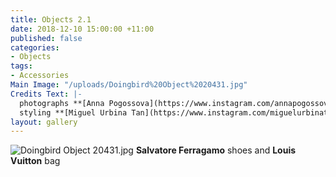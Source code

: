 ```yaml
---
title: Objects 2.1
date: 2018-12-10 15:00:00 +11:00
published: false
categories:
- Objects
tags:
- Accessories
Main Image: "/uploads/Doingbird%20Object%2020431.jpg"
Credits Text: |-
  photographs **[Anna Pogossova](https://www.instagram.com/annapogossova/)** at **[B&A](https://www.instagram.com/barepsau/)**
  styling **[Miguel Urbina Tan](https://www.instagram.com/miguelurbinatan/)**
layout: gallery
---
```


![Doingbird Object 20431.jpg](/uploads/Doingbird%20Object%2020431.jpg)
**Salvatore Ferragamo** shoes and **Louis Vuitton** bag
